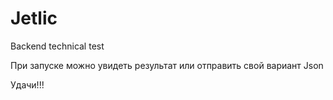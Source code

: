 # Jetlic
Backend technical test

При запуске можно увидеть результат или отправить свой вариант Json

Удачи!!!